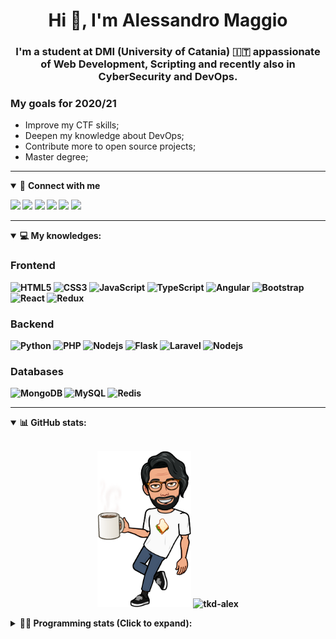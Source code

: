 <h1 align="center">Hi 👋, I'm Alessandro Maggio</h1>
<h3 align="center">I'm a student at DMI (University of Catania) 🇮🇹 appassionate of Web Development, Scripting and recently also in CyberSecurity and DevOps.</h3>

### My goals for 2020/21
- Improve my CTF skills;
- Deepen my knowledge about DevOps;
- Contribute more to open source projects;
- Master degree;

____

<details open>
<summary>🤝 <b>Connect with me<b></summary>

<p align = "center">

[<img src="https://img.shields.io/badge/twitter-1DA1F2.svg?&style=for-the-badge&logo=twitter&logoColor=white" />](https://twitter.com/TkdAxel)
[<img src ="https://img.shields.io/badge/portfolio-web-%23.svg?&style=for-the-badge&logo=&logoColor=white%22">](https://alessandromaggio.it/)
[<img src ="https://img.shields.io/badge/Telegram-1ca0f1.svg?&style=for-the-badge&logo=Telegram&logoColor=white%22&link=https://t.me/TkdAlex">](https://t.me/TkdAlex/)
[<img src="https://img.shields.io/badge/gmail-c14438.svg?&style=for-the-badge&logo=Gmail&logoColor=white&link=mailto:alex.tkd.alex@gmail.com"/>](mailto:alex.tkd.alex@gmail.com)
[<img src="https://img.shields.io/badge/linkedin-0077B5.svg?&style=for-the-badge&logo=linkedin&logoColor=white" />](https://www.linkedin.com/in/aalessandromaggio/)
[<img src = "https://img.shields.io/badge/instagram-E4405F.svg?&style=for-the-badge&logo=instagram&logoColor=white">](https://www.instagram.com/tkd_alex/)
<!--- [![Visits Badge](https://badges.pufler.dev/visits/tkd-alex/tkd-alex?style=for-the-badge&color=blue)](https://github.com/tkd-alex/tkd-alex) -->

</p>

</details>

---

<details open>
<summary>💻 <b>My knowledges</b>: </summary>

### Frontend
![HTML5](https://img.shields.io/badge/-HTML5-E34F26.svg?style=for-the-badge&logo=html5&logoColor=ffffff)
![CSS3](https://img.shields.io/badge/-CSS3-1572B6.svg?style=for-the-badge&logo=css3)
![JavaScript](https://img.shields.io/badge/-JavaScript-282C34?style=for-the-badge&logo=javascript)
![TypeScript](https://img.shields.io/badge/-TypeScript-007ACC?style=for-the-badge&logo=typescript)
![Angular](https://img.shields.io/badge/-Angular-DD0031?style=for-the-badge&logo=angular)
![Bootstrap](https://img.shields.io/badge/-Bootstrap-563D7C.svg?style=for-the-badge&logo=bootstrap)
![React](https://img.shields.io/badge/-React-282C34.svg?style=for-the-badge&logo=react&logoColor=ffffff)
![Redux](https://img.shields.io/badge/-Redux-764ABC.svg?style=for-the-badge&logo=redux)

### Backend
![Python](https://img.shields.io/badge/-Python-3776AB.svg?style=for-the-badge&logo=Python&logoColor=ffffff)
![PHP](https://img.shields.io/badge/-PHP-777BB4.svg?style=for-the-badge&logo=PHP&logoColor=ffffff)
![Nodejs](https://img.shields.io/badge/-Bash-4EAA25.svg?style=for-the-badge&logo=gnu-bash&logoColor=ffffff)
![Flask](https://img.shields.io/badge/-Flask-282C34.svg?style=for-the-badge&logo=flask)
![Laravel](https://img.shields.io/badge/-Laravel-FF2D20.svg?style=for-the-badge&logo=laravel&logoColor=ffffff)
![Nodejs](https://img.shields.io/badge/-Nodejs-339933.svg?style=for-the-badge&logo=Node.js&logoColor=ffffff)

### Databases
![MongoDB](https://img.shields.io/badge/-MongoDB-47A248?style=for-the-badge&logo=mongodb&logoColor=ffffff)
![MySQL](https://img.shields.io/badge/-MySQL-4479A1?style=for-the-badge&logo=mysql&logoColor=ffffff)
![Redis](https://img.shields.io/badge/-Redis-DC382D?style=for-the-badge&logo=Redis&logoColor=ffffff)

</details>

---

<details open>
 <summary>📊 <b>GitHub stats</b>: </summary>

<br>

<p align = "center">
    <img src="https://raw.githubusercontent.com/Tkd-Alex/tkd-alex/master/images/321517cd-ff68-41a7-b0d1-e765680568a7-8b6448d9-c944-4146-b633-adbdd25cb471-v1.png" height="250" />
    <img src="https://github-readme-stats.vercel.app/api?username=tkd-alex&show_icons=true&count_private=true&hide_border=true&line_height=25" alt="tkd-alex">
</p>

</design>

<details>
 <summary>👨‍💻 <b>Programming stats (Click to expand)</b>: </summary>
 
<!--START_SECTION:waka-->
**I'm an Early 🐤** 

```text
🌞 Morning    414 commits    █████░░░░░░░░░░░░░░░░░░░░   21.55% 
🌆 Daytime    782 commits    ██████████░░░░░░░░░░░░░░░   40.71% 
🌃 Evening    664 commits    ████████░░░░░░░░░░░░░░░░░   34.57% 
🌙 Night      61 commits     ░░░░░░░░░░░░░░░░░░░░░░░░░   3.18%

```
📅 **I'm Most Productive on Wednesday** 

```text
Monday       313 commits    ████░░░░░░░░░░░░░░░░░░░░░   16.29% 
Tuesday      294 commits    ███░░░░░░░░░░░░░░░░░░░░░░   15.3% 
Wednesday    350 commits    ████░░░░░░░░░░░░░░░░░░░░░   18.22% 
Thursday     338 commits    ████░░░░░░░░░░░░░░░░░░░░░   17.6% 
Friday       254 commits    ███░░░░░░░░░░░░░░░░░░░░░░   13.22% 
Saturday     194 commits    ██░░░░░░░░░░░░░░░░░░░░░░░   10.1% 
Sunday       178 commits    ██░░░░░░░░░░░░░░░░░░░░░░░   9.27%

```


📊 **This Week I Spent My Time On** 

```text
⌚︎ Time Zone: Europe/Rome

💬 Programming Languages: 
JavaScript               19 hrs 3 mins       ████████████████░░░░░░░░░   63.65% 
Python                   2 hrs 58 mins       ██░░░░░░░░░░░░░░░░░░░░░░░   9.92% 
HTML                     2 hrs 54 mins       ██░░░░░░░░░░░░░░░░░░░░░░░   9.72% 
JSON                     1 hr 30 mins        █░░░░░░░░░░░░░░░░░░░░░░░░   5.02% 
SCSS                     1 hr 8 mins         █░░░░░░░░░░░░░░░░░░░░░░░░   3.79%

🔥 Editors: 
VS Code                  28 hrs 35 mins      ███████████████████████░░   95.46% 
Sublime Text             1 hr 21 mins        █░░░░░░░░░░░░░░░░░░░░░░░░   4.54%

🐱‍💻 Projects: 
PandaScripts-Chrome-Exten25 hrs 43 mins      █████████████████████░░░░   85.91% 
Twitch-Channel-Points-Min1 hr 54 mins        █░░░░░░░░░░░░░░░░░░░░░░░░   6.36% 
Unknown Project          47 mins             ░░░░░░░░░░░░░░░░░░░░░░░░░   2.65% 
Giannetto-Mobile         28 mins             ░░░░░░░░░░░░░░░░░░░░░░░░░   1.57% 
awsuite                  18 mins             ░░░░░░░░░░░░░░░░░░░░░░░░░   1.06%

💻 Operating System: 
Linux                    29 hrs 57 mins      █████████████████████████   100.0%

```

**I Mostly Code in Python** 

```text
Python                   29 repos            ██████████░░░░░░░░░░░░░░░   40.85% 
JavaScript               12 repos            ████░░░░░░░░░░░░░░░░░░░░░   16.9% 
PHP                      5 repos             █░░░░░░░░░░░░░░░░░░░░░░░░   7.04% 
CSS                      5 repos             █░░░░░░░░░░░░░░░░░░░░░░░░   7.04% 
HTML                     5 repos             █░░░░░░░░░░░░░░░░░░░░░░░░   7.04%

```



<!--END_SECTION:waka-->

</details>
